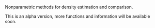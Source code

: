 Nonparametric methods for density estimation and comparison.

This is an alpha version, more functions and information will be available soon.
